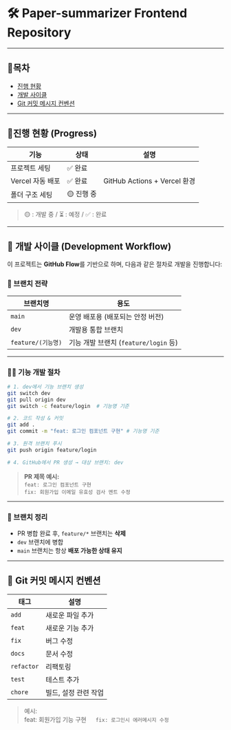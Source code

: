 # 🛠️ Paper-summarizer Frontend Repository

---
## 🚀목차
- [진행 현황](#진행-현황-progress)
- [개발 사이클](#-개발-사이클-development-workflow)
- [Git 커밋 메시지 컨벤션](#-git-커밋-메시지-컨벤션)
---
## 📆진행 현황 (Progress)
| 기능                  | 상태 | 설명                                      |
|---------------------|------|-----------------------------------------|
 | 프로젝트 세팅|✅ 완료|  |
| Vercel 자동 배포 | ✅ 완료 | GitHub Actions + Vercel 환경          |
 | 폴더 구조 세팅 | 🟡 진행 중 |                    |

> 🟡 : 개발 중 / ⏳ : 예정 / ✅ : 완료
---

## 🔄 개발 사이클 (Development Workflow)

이 프로젝트는 **GitHub Flow**를 기반으로 하며, 다음과 같은 절차로 개발을 진행합니다:

### 📌 브랜치 전략

| 브랜치명              | 용도 |
|-------------------|------|
| `main`            | 운영 배포용 (배포되는 안정 버전) |
| `dev`             | 개발용 통합 브랜치 |
| `feature/(기능명)` | 기능 개발 브랜치 (`feature/login` 등) |


---

### 👨‍💻 기능 개발 절차

```bash
# 1. dev에서 기능 브랜치 생성
git switch dev
git pull origin dev
git switch -c feature/login  # 기능명 기준

# 2. 코드 작성 & 커밋
git add .
git commit -m "feat: 로그인 컴포넌트 구현" # 기능명 기준

# 3. 원격 브랜치 푸시
git push origin feature/login

# 4. GitHub에서 PR 생성 → 대상 브랜치: dev
```

> **PR 제목 예시:**  
> `feat: 로그인 컴포넌트 구현`  
> `fix: 회원가입 이메일 유효성 검사 멘트 수정`

---


### 🧼 브랜치 정리

- PR 병합 완료 후, `feature/*` 브랜치는 **삭제**
- `dev` 브랜치에 병합
- `main` 브랜치는 항상 **배포 가능한 상태 유지**

---

## 🔐 Git 커밋 메시지 컨벤션

| 태그 | 설명 |
|------|------|
| `add` | 새로운 파일 추가 |
| `feat` | 새로운 기능 추가 |
| `fix` | 버그 수정 |
| `docs` | 문서 수정 |
| `refactor` | 리팩토링 |
| `test` | 테스트 추가 |
| `chore` | 빌드, 설정 관련 작업 |

> 예시:  
> feat: 회원가입 기능 구현`  
> fix: 로그인시 에러메시지 수정`
